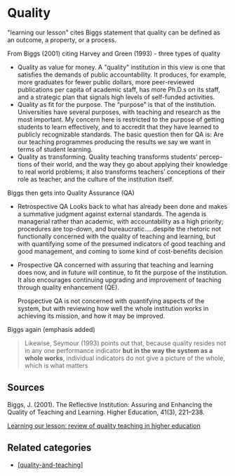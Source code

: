 # Quality

"learning our lesson" cites Biggs statement that quality can be defined as an outcome, a property, or a process.

From Biggs (2001) citing Harvey and Green (1993) - three types of quality

- Quality as value for money.
  A "quality" institution in this view is one that satisfies the demands of public accountability. It produces, for example, more graduates for fewer public dollars, more peer-reviewed publications per capita of academic staff, has more Ph.D.s on its staff, and a strategic plan that signals high levels of self-funded activities.
- Quality as fit for the purpose.
  The “purpose” is that of the institution. Universities have several purposes, with teaching and research as the most important. My concern here is restricted to the purpose of getting students to learn effectively, and to accredit that they have learned to publicly recognizable standards. The basic question then for QA is: Are our teaching programmes producing the results we say we want in terms of student learning.
- Quality as transforming.
  Quality teaching transforms students’ percep- tions of their world, and the way they go about applying their knowledge to real world problems; it also transforms teachers’ conceptions of their role as teacher, and the culture of the institution itself.

Biggs then gets into Quality Assurance (QA)

- Retrospective QA
  Looks back to what has already been done and makes a summative judgment against external standards. The agenda is managerial rather than academic, with accountability as a high priority; procedures are top-down, and bureaucratic.....despite the rhetoric not functionally concerned with the quality of teaching and learning, but with quantifying some of the presumed indicators of good teaching and good management, and coming to some kind of cost-benefits decision
- Prospective QA
  concerned with assuring that teaching and learning does now, and in future will continue, to fit the purpose of the institution. It also encourages continuing upgrading and improvement of teaching through quality enhancement (QE).
  
  Prospective QA is not concerned with quantifying aspects of the system, but with reviewing how well the whole institution works in achieving its mission, and how it may be improved.

Biggs again (emphasis added)
> Likewise, Seymour (1993) points out that, because quality resides not in any one performance indicator **but in the way the system as a whole works**, individual indicators do not give a picture of the whole, which is what matters

## Sources

Biggs, J. (2001). The Reflective Institution: Assuring and Enhancing the Quality of Teaching and Learning. Higher Education, 41(3), 221–238.

[Learning our lesson: review of quality teaching in higher education](https://books.google.com.au/books?hl=en&lr=&id=mi7WAgAAQBAJ&oi=fnd&pg=PA3&ots=ouJUSq3gfK&sig=Ru_9fhmtXA1Dsu7d_kZJFmoRcB0#v=onepage&q&f=false")

## Related categories

- [[quality-and-teaching]]

[//begin]: # "Autogenerated link references for markdown compatibility"
[quality-and-teaching]: ../quality-and-teaching.md "Quality and teaching"
[//end]: # "Autogenerated link references"